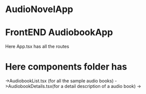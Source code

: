 # AudioNovelApp

# FrontEND AudiobookApp

Here App.tsx has all the routes

# Here components folder has 
->AudiobookList.tsx (for all the sample audio books)
->AudiobookDetails.tsx(for a detail description of a audio book)
->
